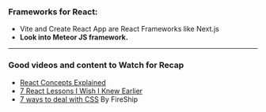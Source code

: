 ### Frameworks for React:
- Vite and Create React App are React Frameworks like Next.js
- __Look into Meteor JS framework.__
---
### Good videos and content to Watch for Recap
- [React Concepts Explained](https://youtu.be/wIyHSOugGGw)
- [7 React Lessons I Wish I Knew Earlier](https://youtu.be/4AXQgOcL1mo)
- [7 ways to deal with CSS](https://youtu.be/ouncVBiye_M) By FireShip
